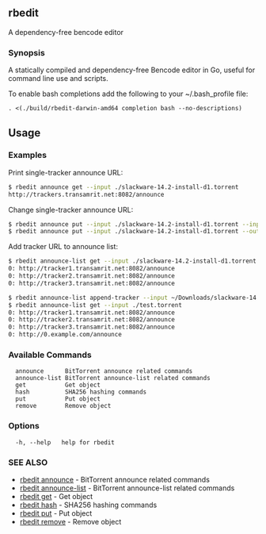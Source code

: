 ## rbedit

A dependency-free bencode editor

### Synopsis

A statically compiled and dependency-free Bencode editor in Go, useful for command line use and scripts.

To enable bash completions add the following to your ~/.bash_profile file:

```
. <(./build/rbedit-darwin-amd64 completion bash --no-descriptions)
```


## Usage


### Examples

Print single-tracker announce URL:

```bash
$ rbedit announce get --input ./slackware-14.2-install-d1.torrent
http://trackers.transamrit.net:8082/announce
```

Change single-tracker announce URL:

```bash
$ rbedit announce put --input ./slackware-14.2-install-d1.torrent --inplace http://example.com/announce
$ rbedit announce put --input ./slackware-14.2-install-d1.torrent --output ./new.torrent http://example.com/announce
```

Add tracker URL to announce list:

```bash
$ rbedit announce-list get --input ./slackware-14.2-install-d1.torrent
0: http://tracker1.transamrit.net:8082/announce
0: http://tracker2.transamrit.net:8082/announce
0: http://tracker3.transamrit.net:8082/announce

$ rbedit announce-list append-tracker --input ~/Downloads/slackware-14.2-install-d1.torrent --output ./test.torrent 0 http://0.example.com/announce
$ rbedit announce-list get --input ./test.torrent
0: http://tracker1.transamrit.net:8082/announce
0: http://tracker2.transamrit.net:8082/announce
0: http://tracker3.transamrit.net:8082/announce
0: http://0.example.com/announce
```


### Available Commands

```
  announce      BitTorrent announce related commands
  announce-list BitTorrent announce-list related commands
  get           Get object
  hash          SHA256 hashing commands
  put           Put object
  remove        Remove object
```


### Options

```
  -h, --help   help for rbedit
```

### SEE ALSO

* [rbedit announce](rbedit_announce.md)	 - BitTorrent announce related commands
* [rbedit announce-list](rbedit_announce-list.md)	 - BitTorrent announce-list related commands
* [rbedit get](rbedit_get.md)	 - Get object
* [rbedit hash](rbedit_hash.md)	 - SHA256 hashing commands
* [rbedit put](rbedit_put.md)	 - Put object
* [rbedit remove](rbedit_remove.md)	 - Remove object

